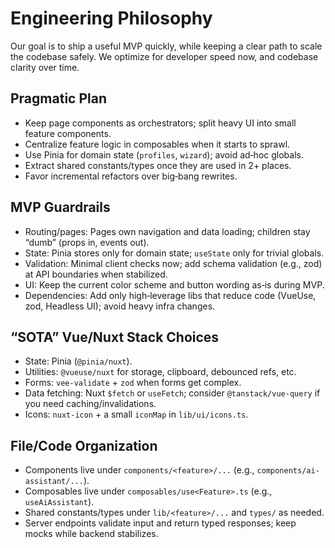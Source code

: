 # Engineering Philosophy

Our goal is to ship a useful MVP quickly, while keeping a clear path to scale the codebase safely. We optimize for developer speed now, and codebase clarity over time.

## Pragmatic Plan

- Keep page components as orchestrators; split heavy UI into small feature components.
- Centralize feature logic in composables when it starts to sprawl.
- Use Pinia for domain state (`profiles`, `wizard`); avoid ad‑hoc globals.
- Extract shared constants/types once they are used in 2+ places.
- Favor incremental refactors over big‑bang rewrites.

## MVP Guardrails

- Routing/pages: Pages own navigation and data loading; children stay “dumb” (props in, events out).
- State: Pinia stores only for domain state; `useState` only for trivial globals.
- Validation: Minimal client checks now; add schema validation (e.g., zod) at API boundaries when stabilized.
- UI: Keep the current color scheme and button wording as‑is during MVP.
- Dependencies: Add only high‑leverage libs that reduce code (VueUse, zod, Headless UI); avoid heavy infra changes.

## “SOTA” Vue/Nuxt Stack Choices

- State: Pinia (`@pinia/nuxt`).
- Utilities: `@vueuse/nuxt` for storage, clipboard, debounced refs, etc.
- Forms: `vee-validate` + `zod` when forms get complex.
- Data fetching: Nuxt `$fetch` or `useFetch`; consider `@tanstack/vue-query` if you need caching/invalidations.
- Icons: `nuxt-icon` + a small `iconMap` in `lib/ui/icons.ts`.

## File/Code Organization

- Components live under `components/<feature>/...` (e.g., `components/ai-assistant/...`).
- Composables live under `composables/use<Feature>.ts` (e.g., `useAiAssistant`).
- Shared constants/types under `lib/<feature>/...` and `types/` as needed.
- Server endpoints validate input and return typed responses; keep mocks while backend stabilizes.

